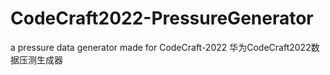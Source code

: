 # CodeCraft2022-PressureGenerator
a pressure data generator made for CodeCraft-2022 华为CodeCraft2022数据压测生成器
